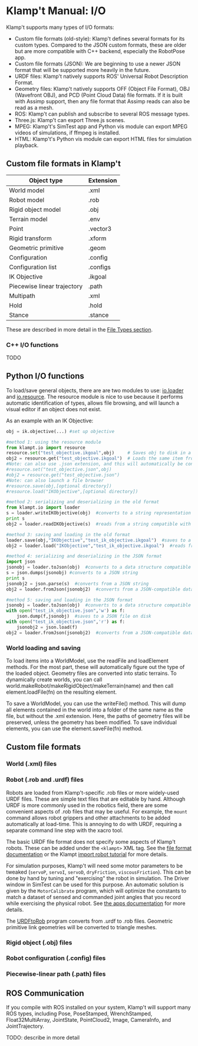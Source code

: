 # Klamp't Manual: I/O

Klamp't supports many types of I/O formats:
- Custom file formats (old-style): Klamp't defines several formats for its custom types.  Compared to the JSON custom formats, these are older but are more compatible with C++ backend, especially the RobotPose app.
- Custom file formats (JSON): We are beginning to use a newer JSON format that will be supported more heavily in the future. 
- URDF files: Klamp't natively supports ROS' Universal Robot Description Format.
- Geometry files: Klamp't natively supports OFF (Object File Format), OBJ (Wavefront OBJ), and PCD (Point Cloud Data) file formats.  If it is built with Assimp support, then any file format that Assimp reads can also be read as a mesh.
- ROS: Klamp't can publish and subscribe to several ROS message types.
- Three.js: Klamp't can export Three.js scenes.
- MPEG: Klamp't's SimTest app and Python vis module can export MPEG videos of simulations, if ffmpeg is installed.
- HTML: Klamp't's Python vis module can export HTML files for simulation playback.



## Custom file formats in Klamp't

| Object type    | Extension |
| ---------------|-----------|
| World model    |  .xml     |
| Robot model    |  .rob     |
| Rigid object model  | .obj |
| Terrain model  | .env      |
| Point          | .vector3  |
| Rigid transform| .xform    |
| Geometric primitive | .geom|
| Configuration  |  .config  |
| Configuration list | .configs |
| IK Objective   |  .ikgoal  |
| Piecewise linear trajectory | .path |
| Multipath      | .xml      |
| Hold           |  .hold    |
| Stance         |  .stance  |

These are described in more detail in the [File Types section](Manual-FileTypes.md).

### C++ I/O functions

TODO

## Python I/O functions

To load/save general objects, there are are two modules to use: [io.loader](http://motion.pratt.duke.edu/klampt/pyklampt_docs/loader_8py.html) and [io.resource](http://motion.pratt.duke.edu/klampt/pyklampt_docs/resource_8py.html).  The resource module is nice to use because it performs automatic identification of types, allows file browsing, and will launch a visual editor if an object does not exist.

As an example with an IK Objective:

```python
obj = ik.objective(...) #set up objective

#method 1: using the resource module
from klampt.io import resource
resource.set("test_objective.ikgoal",obj)     # Saves obj to disk in a file compatible with robotPose
obj2 = resource.get("test_objective.ikgoal")  # Loads the same item from disk 
#Note: can also use .json extension, and this will automatically be converted to JSON
#resource.set("test_objective.json",obj) 
#obj2 = resource.get("test_objective.json") 
#Note: can also launch a file browser
#resource.save(obj,[optional directory])
#resource.load("IKObjective",[optional directory])

#method 2: serializing and deserializing in the old format
from klampt.io import loader
s = loader.writeIKObjective(obj)  #converts to a string representation compatible with RobotPose
print s
obj2 = loader.readIKObjective(s)  #reads from a string compatible with RobotPose

#method 3: saving and loading in the old format
loader.save(obj,"IKObjective","test_ik_objective.ikgoal")  #saves to a file on disk compatible with RobotPose
obj2 = loader.load("IKObjective","test_ik_objective.ikgoal")  #reads from the file on disk compatible with RobotPose

#method 4: serializing and deserializing in the JSON format
import json
jsonobj = loader.toJson(obj)  #converts to a data structure compatible with JSON I/O routines
s = json.dumps(jsonobj) #converts to a JSON string
print s
jsonobj2 = json.parse(s)  #converts from a JSON string
obj2 = loader.fromJson(jsonobj2)  #converts from a JSON-compatible data structure

#method 5: saving and loading in the JSON format
jsonobj = loader.toJson(obj)  #converts to a data structure compatible with JSON I/O routines
with open("test_ik_objective.json",'w') as f:
    json.dump(f,jsonobj)  #saves to a JSON file on disk
with open("test_ik_objective.json",'r') as f:
    jsonobj2 = json.load(f)
obj2 = loader.fromJson(jsonobj2)  #converts from a JSON-compatible data structure
```

### World loading and saving

To load items into a WorldModel, use the readFile and loadElement methods.  For the most part, these will automatically figure out the type of the loaded object.  Geometry files are converted into static terrains.  To dynamically create worlds, you can call world.makeRobot/makeRigidObject/makeTerrain(name) and then call element.loadFile(fn) on the resulting element.

To save a WorldModel, you can use the writeFile() method. This will dump all elements contained in the world into a folder of the same name as the file, but without the .xml extension.  Here, the paths of geometry files will be preserved, unless the geometry has been modified.  To save individual elements, you can use the element.saveFile(fn) method.  


## Custom file formats

### World (.xml) files

### Robot (.rob and .urdf) files

Robots are loaded from Klamp't-specific .rob files or more widely-used URDF files.  These are simple text files that are editable by hand.
Although URDF is more commonly used in the robotics field, there are some convenient aspects of .rob files that may be useful. For example, the `mount` command allows robot grippers and other attachments to be added automatically at load-time.  This is annoying to do with URDF, requiring a separate command line step with the xacro tool.

The basic URDF file format does not specify some aspects of Klamp't robots. These can be added under the `<klampt>` XML tag. See the [file format documentation](Manual-FileTypes.md) or the Klampt [import robot tutorial](http://motion.pratt.duke.edu/klampt/tutorial_import_robot.html) for more details.

For simulation purposes, Klamp't will need some motor parameters to be tweaked (`servoP`, `servoI`, `servoD`, `dryFriction`, `viscousFriction`). This can be done by hand by tuning and &quot;exercising&quot; the robot in simulation. The Driver window in SimTest can be used for this purpose.  An automatic solution is given by the `MotorCalibrate` program, which will optimize the constants to match a dataset of sensed and commanded joint angles that you record while exercising the physical robot.  See [the apps documentation](Manual-Apps#motorcalibrate) for more details.

The [URDFtoRob](Manual-Apps#urdftorob) program converts from .urdf to .rob files. Geometric primitive link geometries will be converted to triangle meshes.


### Rigid object (.obj) files

### Robot configuration (.config) files

### Piecewise-linear path (.path) files



## ROS Communication

If you compile with ROS installed on your system, Klamp't will support many ROS types, including Pose, PoseStamped, WrenchStamped, Float32MultiArray, JointState, PointCloud2, Image, CameraInfo, and JointTrajectory.

TODO: describe in more detail